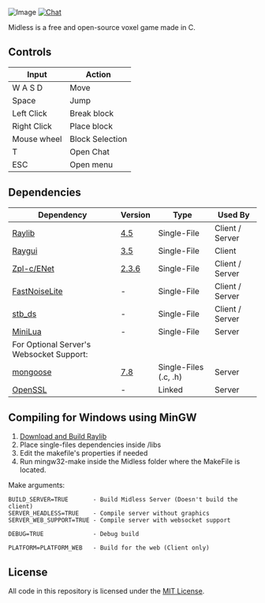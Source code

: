![Image](https://i.imgur.com/4Ku3xak.png)
[![Chat](https://img.shields.io/discord/908871478576033832?label=%20chat%20on%20discord)](https://discord.gg/tZthSbpUcV)

Midless is a free and open-source voxel game made in C.

## Controls

| Input                        | Action                |
|-------------------------------|----------------------|
| W A S D             | Move                           |
| Space               | Jump                           |
| Left Click          | Break block                    |
| Right Click         | Place block                    |
| Mouse wheel         | Block Selection                |
| T                   | Open Chat                      |
| ESC                 | Open menu                      |

## Dependencies

| Dependency    | Version | Type      | Used By|
|---------------|---------|-----------|--------|
| [Raylib](https://github.com/raysan5/raylib/)        | [4.5](https://github.com/raysan5/raylib/releases/tag/4.5.0)     | Single-File | Client / Server
| [Raygui](https://github.com/raysan5/raygui/)        | [3.5](https://github.com/raysan5/raygui/releases/tag/3.5)     | Single-File | Client
| [Zpl-c/ENet](https://github.com/zpl-c/enet)    | [2.3.6](https://github.com/zpl-c/enet/releases/tag/v2.3.6)   | Single-File | Client / Server
| [FastNoiseLite](https://github.com/Auburn/FastNoiseLite) | -       | Single-File | Client / Server
| [stb_ds](https://github.com/nothings/stb/blob/master/stb_ds.h) | -       | Single-File | Client / Server
| [MiniLua](https://github.com/edubart/minilua) | -       | Single-File | Server
| For Optional Server's Websocket Support:
| [mongoose](https://github.com/cesanta/mongoose/) | [7.8](https://github.com/cesanta/mongoose/releases/tag/7.8)       | Single-Files (.c, .h) | Server
| [OpenSSL](https://github.com/openssl/openssl) | -       | Linked | Server


## Compiling for Windows using MinGW

1. [Download and Build Raylib](https://github.com/raysan5/raylib/wiki/Working-on-Windows)
2. Place single-files dependencies inside /libs
4. Edit the makefile's properties if needed
3. Run mingw32-make inside the Midless folder where the MakeFile is located. 

Make arguments:
```
BUILD_SERVER=TRUE       - Build Midless Server (Doesn't build the client)
SERVER_HEADLESS=TRUE    - Compile server without graphics
SERVER_WEB_SUPPORT=TRUE - Compile server with websocket support

DEBUG=TRUE              - Debug build

PLATFORM=PLATFORM_WEB   - Build for the web (Client only)
```


## License

All code in this repository is licensed under the [MIT License](https://github.com/Sirvoid/Midless/blob/main/LICENSE).